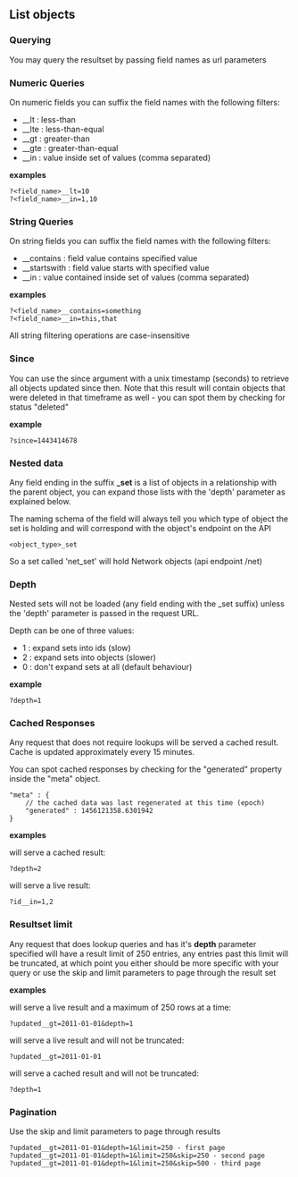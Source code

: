 ## List objects

### Querying

You may query the resultset by passing field names as url parameters

### Numeric Queries

On numeric fields you can suffix the field names with the following filters:

- \_\_lt : less-than
- \_\_lte : less-than-equal
- \_\_gt : greater-than
- \_\_gte : greater-than-equal
- \_\_in : value inside set of values (comma separated)

**examples**

    ?<field_name>__lt=10
    ?<field_name>__in=1,10

### String Queries

On string fields you can suffix the field names with the following filters:

- \_\_contains : field value contains specified value
- \_\_startswith : field value starts with specified value
- \_\_in : value contained inside set of values (comma separated)

**examples**

    ?<field_name>__contains=something
    ?<field_name>__in=this,that

All string filtering operations are case-insensitive

### Since


You can use the since argument with a unix timestamp (seconds) to retrieve all
objects updated since then. Note that this result will contain objects that were
deleted in that timeframe as well - you can spot them by checking for status "deleted"

**example**

    ?since=1443414678

### Nested data

Any field ending in the suffix **_set** is a list of objects in a relationship with the parent
object, you can expand those lists with the 'depth' parameter as explained below.

The naming schema of the field will always tell you which type of object the set is holding
and will correspond with the object's endpoint on the API

    <object_type>_set

So a set called 'net_set' will hold Network objects (api endpoint /net)

### Depth

Nested sets will not be loaded (any field ending with the _set suffix) unless the 'depth'
parameter is passed in the request URL.

Depth can be one of three values:

  - 1 : expand sets into ids (slow)
  - 2 : expand sets into objects (slower)
  - 0 : don't expand sets at all (default behaviour)

**example**

    ?depth=1

### Cached Responses

Any request that does not require lookups will be served a cached result. Cache is updated approximately every 15 minutes.

You can spot cached responses by checking for the "generated" property inside the "meta" object.

    "meta" : {
        // the cached data was last regenerated at this time (epoch)
        "generated" : 1456121358.6301942
    }

**examples**

will serve a cached result:

    ?depth=2

will serve a live result:

    ?id__in=1,2

### Resultset limit

Any request that does lookup queries and has it's **depth** parameter specified will have a result limit of 250 entries, any entries past this limit will be truncated, at which point you either should be more specific with your query or use the skip and limit parameters to page through the result set

**examples**

will serve a live result and a maximum of 250 rows at a time:

    ?updated__gt=2011-01-01&depth=1

will serve a live result and will not be truncated:

    ?updated__gt=2011-01-01

will serve a cached result and will not be truncated:

    ?depth=1

### Pagination

Use the skip and limit parameters to page through results

    ?updated__gt=2011-01-01&depth=1&limit=250 - first page
    ?updated__gt=2011-01-01&depth=1&limit=250&skip=250 - second page
    ?updated__gt=2011-01-01&depth=1&limit=250&skip=500 - third page
